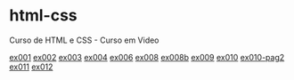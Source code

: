 # html-css
 Curso de HTML e CSS - Curso em Video

<a href="https://diouzefybelfort.github.io/html-css/exercicios/ex001/index">ex001</a>
<a href="https://diouzefybelfort.github.io/html-css/exercicios/ex002/index">ex002</a>
<a href="https://diouzefybelfort.github.io/html-css/exercicios/ex003/index">ex003</a>
<a href="https://diouzefybelfort.github.io/html-css/exercicios/ex004/index">ex004</a>
<a href="https://diouzefybelfort.github.io/html-css/exercicios/ex006/index">ex006</a>
<a href="https://diouzefybelfort.github.io/html-css/exercicios/ex008/index">ex008</a>
<a href="https://diouzefybelfort.github.io/html-css/exercicios/ex008b/index">ex008b</a>
<a href="https://diouzefybelfort.github.io/html-css/exercicios/ex009/index">ex009</a>
<a href="https://diouzefybelfort.github.io/html-css/exercicios/ex010/index">ex010</a>
<a href="https://diouzefybelfort.github.io/html-css/exercicios/ex010/page002">ex010-pag2</a>
<a href="https://diouzefybelfort.github.io/html-css/exercicios/ex011/index">ex011</a>
<a href="https://diouzefybelfort.github.io/html-css/exercicios/ex012/index">ex012</a>

